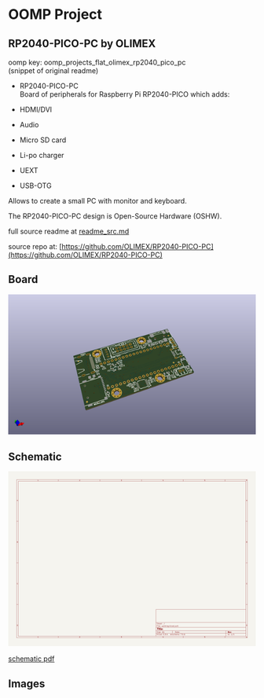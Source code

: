 # OOMP Project  
## RP2040-PICO-PC  by OLIMEX  
  
oomp key: oomp_projects_flat_olimex_rp2040_pico_pc  
(snippet of original readme)  
  
- RP2040-PICO-PC  
Board of peripherals for Raspberry Pi RP2040-PICO which adds:  
  
- HDMI/DVI   
- Audio   
- Micro SD card   
- Li-po charger   
- UEXT  
- USB-OTG   
  
Allows to create a small PC with monitor and keyboard.  
  
The RP2040-PICO-PC design is Open-Source Hardware (OSHW).  
  
  full source readme at [readme_src.md](readme_src.md)  
  
source repo at: [https://github.com/OLIMEX/RP2040-PICO-PC](https://github.com/OLIMEX/RP2040-PICO-PC)  
## Board  
  
[![working_3d.png](working_3d_600.png)](working_3d.png)  
## Schematic  
  
[![working_schematic.png](working_schematic_600.png)](working_schematic.png)  
  
[schematic pdf](working_schematic.pdf)  
## Images  
